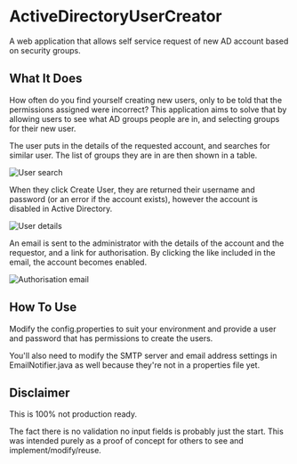 # ActiveDirectoryUserCreator
A web application that allows self service request of new AD account based on security groups.

## What It Does
How often do you find yourself creating new users, only to be told that the permissions assigned were incorrect? 
This application aims to solve that by allowing users to see what AD groups people are in, and selecting groups for their new user.

The user puts in the details of the requested account, and searches for similar user. The list of groups they are in are then shown in a table.

![User search](http://i.imgur.com/mJGwY5q.png)

When they click Create User, they are returned their username and password (or an error if the account exists), however the account is disabled in Active Directory.

![User details](http://imgur.com/0ircjfx.png)

An email is sent to the administrator with the details of the account and the requestor, and a link for authorisation. 
By clicking the like included in the email, the account becomes enabled.

![Authorisation email](http://imgur.com/t6MZ7mM.png)

## How To Use
Modify the config.properties to suit your environment and provide a user and password that has permissions to create the users.

You'll also need to modify the SMTP server and email address settings in EmailNotifier.java as well because they're not in a properties file yet.

## Disclaimer
This is 100% not production ready. 

The fact there is no validation no input fields is probably just the start. 
This was intended purely as a proof of concept for others to see and implement/modify/reuse.